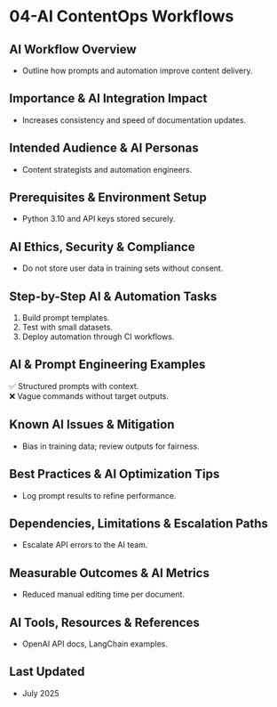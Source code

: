 # 04-AI ContentOps Workflows

## AI Workflow Overview
- Outline how prompts and automation improve content delivery.

## Importance & AI Integration Impact
- Increases consistency and speed of documentation updates.

## Intended Audience & AI Personas
- Content strategists and automation engineers.

## Prerequisites & Environment Setup
- Python 3.10 and API keys stored securely.

## AI Ethics, Security & Compliance
- Do not store user data in training sets without consent.

## Step-by-Step AI & Automation Tasks
1. Build prompt templates.
2. Test with small datasets.
3. Deploy automation through CI workflows.

## AI & Prompt Engineering Examples
✅ Structured prompts with context.  
❌ Vague commands without target outputs.

## Known AI Issues & Mitigation
- Bias in training data; review outputs for fairness.

## Best Practices & AI Optimization Tips
- Log prompt results to refine performance.

## Dependencies, Limitations & Escalation Paths
- Escalate API errors to the AI team.

## Measurable Outcomes & AI Metrics
- Reduced manual editing time per document.

## AI Tools, Resources & References
- OpenAI API docs, LangChain examples.

## Last Updated
- July 2025
